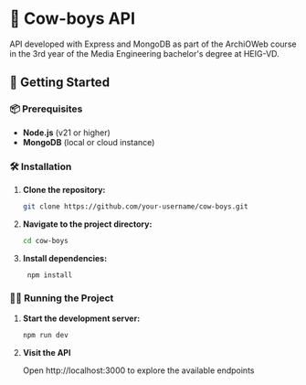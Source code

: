# 🤠 Cow-boys API

API developed with Express and MongoDB as part of the ArchiOWeb course in the 3rd year of the Media Engineering bachelor's degree at HEIG-VD.

## 🚀 Getting Started

### 📦 Prerequisites

- **Node.js** (v21 or higher)
- **MongoDB** (local or cloud instance)

### 🛠 Installation

1. **Clone the repository:**

   ```bash
   git clone https://github.com/your-username/cow-boys.git

2. **Navigate to the project directory:**

   ```bash
   cd cow-boys

3. **Install dependencies:**
   
   ```bash
    npm install

### 🏃‍♂️ Running the Project

1. **Start the development server:**

   ```bash
   npm run dev
   
2. **Visit the API**

   Open http://localhost:3000 to explore the available endpoints
